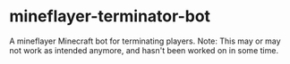 # mineflayer-terminator-bot
A mineflayer Minecraft bot for terminating players.
Note: This may or may not work as intended anymore, and hasn't been worked on in some time.
